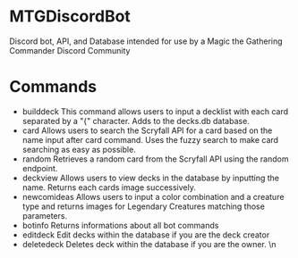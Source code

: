 # MTGDiscordBot
Discord bot, API, and Database intended for use by a Magic the Gathering Commander Discord Community
# Commands
- builddeck 
        This command allows users to input a decklist with each card separated by a "{" character. Adds to the decks.db database.
- card
        Allows users to search the Scryfall API for a card based on the name input after card command. Uses the fuzzy search to make card searching as easy as possible.
- random
        Retrieves a random card from the Scryfall API using the random endpoint.
- deckview
        Allows users to view decks in the database by inputting the name. Returns each cards image successively.
- newcomideas
        Allows users to input a color combination and a creature type and returns images for Legendary Creatures matching those parameters.
- botinfo
        Returns informations about all bot commands
- editdeck
        Edit decks within the database if you are the deck creator
- deletedeck
        Deletes deck within the database if you are the owner. \n